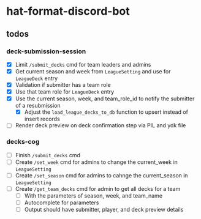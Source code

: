# hat-format-discord-bot

## todos

### deck-submission-session

- [x] Limit `/submit_decks` cmd for team leaders and admins
- [x] Get current season and week from `LeagueSetting` and use for `LeagueDeck` entry
- [x] Validation if submitter has a team role
- [x] Use that team role for `LeagueDeck` entry
- [x] Use the current season, week, and team_role_id to notify the submitter of a resubmission
  - [x] Adjust the `load_league_decks_to_db` function to upsert instead of insert records
- [ ] Render deck preview on deck confirmation step via PIL and ydk file

### decks-cog

- [ ] Finish `/submit_decks` cmd
- [ ] Create `/set_week` cmd for admins to change the current_week in `LeagueSetting`
- [ ] Create `/set_season` cmd for admins to cahnge the current_season in `LeagueSetting`
- [ ] Create `/get_team_decks` cmd for admin to get all decks for a team
  - [ ] With the parameters of season, week, and team_name
  - [ ] Autocomplete for parameters
  - [ ] Output should have submitter, player, and deck preview details
